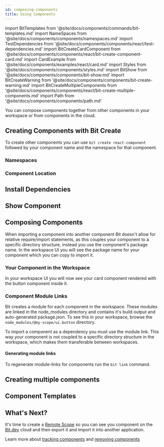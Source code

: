 ```yaml
---
id: composing-components
title: Using Components
---
```


import BitTemplates from '@site/docs/components/commands/bit-templates.md'
import NameSpaces from '@site/docs/components/components/namespaces.md'
import TestDependencies from '@site/docs/components/components/react/test-dependencies.md'
import BitCreateCardComponent from '@site/docs/components/components/react/bit-create-component-card.md'
import CardExample from '@site/docs/components/examples/react/card.md'
import Styles from '@site/docs/components/components/styles.md'
import BitShow from '@site/docs/components/components/bit-show.md'
import BitCreateWarning from '@site/docs/components/components/bit-create-warning.md'
import BitCreateMultipleComponents from '@site/docs/components/components/react/bit-create-multiple-components.md'
import Path from '@site/docs/components/components/path.md'

You can compose components together from other components in your workspace or from components in the cloud.

## Creating Components with Bit Create

To create other components you can use `bit create react-component` followed by your component name and the namespace for that component.

<BitCreateCardComponent />

<Styles />

### Namespaces

<NameSpaces />

### Component Location

<Path />

## Install Dependencies

<TestDependencies />

## Show Component

<BitShow />

## Composing Components

When importing a component into another component Bit doesn't allow for relative require/import statements, as this couples your component to a specific directory structure, instead you use the component's package name. In the workspace UI you will see the package name for your component which you can copy to import it.

<CardExample />

### Your Component in the Workspace

In your workspace UI you will now see your card component rendered with the button component inside it.

### Component Module Links

Bit creates a module for each component in the workspace. These modules are linked in the node_modules directory and contains it's build output and auto-generated package.json. To see this in your workspace, browse the `node_modules/@my-scope/ui.button` directory.

To import a component as a dependency you must use the module link. This way your component is not coupled to a specific directory structure in the workspace, which makes them transferable between workspaces.

#### Generating module links

To regenerate module-links for components run the `bit link` command.

## Creating multiple components

<BitCreateMultipleComponents />

<BitCreateWarning />

## Component Templates

<BitTemplates />

## What's Next?

It's time to create a [Remote Scope](remote-scope) so you can see you component on the [Bit.dev](https://bit.dev) cloud and then export it and import it into another application.

Learn more about [tracking components](/building-with-bit/tracking-components) and [removing components](building-with-bit/removing-components)
